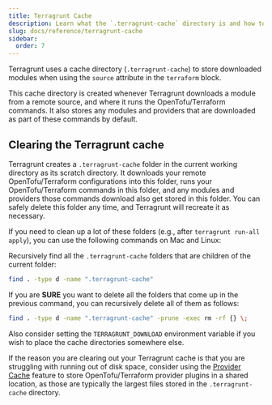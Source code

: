 ```yaml
---
title: Terragrunt Cache
description: Learn what the `.terragrunt-cache` directory is and how to manage it.
slug: docs/reference/terragrunt-cache
sidebar:
  order: 7
---
```


Terragrunt uses a cache directory (`.terragrunt-cache`) to store downloaded modules when using the `source` attribute in the `terraform` block.

This cache directory is created whenever Terragrunt downloads a module from a remote source, and where it runs the OpenTofu/Terraform commands. It also stores any modules and providers that are downloaded as part of these commands by default.

## Clearing the Terragrunt cache

Terragrunt creates a `.terragrunt-cache` folder in the current working directory as its scratch directory. It downloads your remote OpenTofu/Terraform configurations into this folder, runs your OpenTofu/Terraform commands in this folder, and any modules and providers those commands download also get stored in this folder. You can safely delete this folder any time, and Terragrunt will recreate it as necessary.

If you need to clean up a lot of these folders (e.g., after `terragrunt run-all apply`), you can use the following commands on Mac and Linux:

Recursively find all the `.terragrunt-cache` folders that are children of the current folder:

``` bash
find . -type d -name ".terragrunt-cache"
```

If you are **SURE** you want to delete all the folders that come up in the previous command, you can recursively delete all of them as follows:

``` bash
find . -type d -name ".terragrunt-cache" -prune -exec rm -rf {} \;
```

Also consider setting the `TERRAGRUNT_DOWNLOAD` environment variable if you wish to place the cache directories somewhere else.

If the reason you are clearing out your Terragrunt cache is that you are struggling with running out of disk space, consider using the [Provider Cache](/docs/features/provider-cache-server) feature to store OpenTofu/Terraform provider plugins in a shared location, as those are typically the largest files stored in the `.terragrunt-cache` directory.
